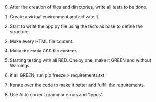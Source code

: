 0. After the creation of files and directories, write all tests to be done. 
1. Create a virtual environment and activate it.
2. Start to write the app.py file using the tests as base to define the structure.
3. Make every HTML file content.
4. Make the static CSS file content. 
5. Starting testing with all RED. One by one, make it GREEN and without Warnings.
6. if all GREEN, run pip freeze > requirements.txt
7. Iterate over the code to make it better and fulfill the requirements.

99. Use AI to correct grammar errors and 'typos'.

